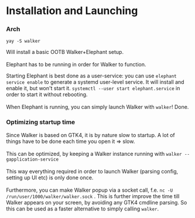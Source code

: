 # Installation and Launching

### Arch

```
yay -S walker
```

Will install a basic OOTB Walker+Elephant setup.\
\
Elephant has to be running in order for Walker to function.

Starting Elephant is best done as a user-service: you can use `elephant service enable` to generate a systemd user-level service. It will install and enable it, but won't start it. `systemctl --user start elephant.service` in order to start it without rebooting.\
\
When Elephant is running, you can simply launch Walker with `walker`! Done.&#x20;

### Optimizing startup time

Since Walker is based on GTK4, it is by nature slow to startup. A lot of things have to be done each time you open it ⇒ slow.\
\
This can be optimized, by keeping a Walker instance running with `walker --gapplication-service` \
\
This way everything required in order to launch Walker (parsing config, setting up UI etc) is only done once.\
\
Furthermore, you can make Walker popup via a socket call, f.e. `nc -U /run/user/1000/walker/walker.sock` . This is further improve the time till Walker appears on your screen, by avoiding any GTK4 cmdline parsing. So this can be used as a faster alternative to simply calling `walker`.

